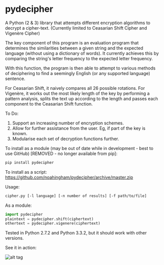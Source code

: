 pydecipher
==========

A Python (2 & 3) library that attempts different encryption algorithms to decrypt a cipher-text. (Currently limited to Ceasarian Shift Cipher and Vigenère Cipher)

The key component of this program is an evaluation program that determines the similarities between a given string and the expected language (without using a dictionary of words). It currently achieves this by comparing the string's letter frequency to the expected letter frequency.

With this function, the program is then able to attempt to various methods of deciphering to find a seemingly English (or any supported language) sentence.

For Ceasarian Shift, it naively compares all 26 possible rotations. For Vigenère, it works out the most likely length of the key by performing a pattern analysis, splits the text up according to the length and passes each component to the Ceasarian Shift function.

To Do:

1. Support an increasing number of encryption schemes.
2. Allow for further assistance from the user. Eg, if part of the key is known.
3. Modularise each set of decryption functions further.

To install as a module (may be out of date while in development - best to use GitHub) [REMOVED - no longer available from pip]:
```bash
pip install pydecipher
```

To install as a script:
https://github.com/noahingham/pydecipher/archive/master.zip

Usage:
```bash
cipher.py [-l language] [-n number of results] [-f path/to/file]
```

As a module:
```python
import pydecipher
plaintext = pydecipher.shift(ciphertext)
othertext = pydecipher.vigenere(ciphertext)
```

Tested in Python 2.7.2 and Python 3.3.2, but it should work with other versions.

See it in action:

![alt tag](http://i.imgur.com/mY0jjP7.png)
